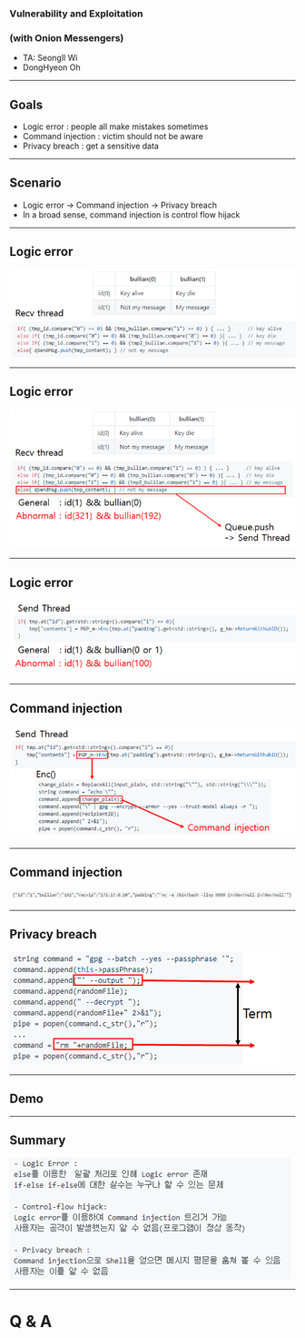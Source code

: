 ### Vulnerability and Exploitation
### (with Onion Messengers)

- TA: SeongIl Wi
- DongHyeon Oh

---

## Goals

- Logic error : people all make mistakes sometimes
- Command injection : victim should not be aware
- Privacy breach : get a sensitive data

---

## Scenario

- Logic error -> Command injection -> Privacy breach
- In a broad sense, command injection is control flow hijack

---

## Logic error

![logic1](images/logic1.png)

---

## Logic error

![logic2](images/logic2.png)

---

## Logic error

![logic3](images/logic3.png)

---

## Command injection

![cmdi1](images/cmdi1.png)

---

## Command injection

![cmdi2](images/cmdi2.png) 

---

## Privacy breach

![pb1](images/pb1.png)

---

## Demo

---

## Summary

![summary](images/summary.png)

---

# Q & A

